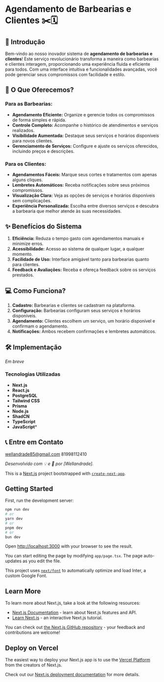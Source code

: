 # Agendamento de Barbearias e Clientes ✂️🗓️

## 📢 Introdução

Bem-vindo ao nosso inovador sistema de **agendamento de barbearias e clientes**! Este serviço revolucionário transforma a maneira como barbearias e clientes interagem, proporcionando uma experiência fluida e eficiente para todos. Com uma interface intuitiva e funcionalidades avançadas, você pode gerenciar seus compromissos com facilidade e estilo.

## 🚀 **O Que Oferecemos?**

### **Para as Barbearias:**

- **Agendamento Eficiente:** Organize e gerencie todos os compromissos de forma simples e rápida.
- **Controle Completo:** Acompanhe o histórico de atendimentos e serviços realizados.
- **Visibilidade Aumentada:** Destaque seus serviços e horários disponíveis para novos clientes.
- **Gerenciamento de Serviços:** Configure e ajuste os serviços oferecidos, incluindo preços e descrições.

### **Para os Clientes:**

- **Agendamentos Fáceis:** Marque seus cortes e tratamentos com apenas alguns cliques.
- **Lembretes Automáticos:** Receba notificações sobre seus próximos compromissos.
- **Visualização Clara:** Veja as opções de serviços e horários disponíveis sem complicações.
- **Experiência Personalizada:** Escolha entre diversos serviços e descubra a barbearia que melhor atende às suas necessidades.

## ✨ **Benefícios do Sistema**

1. **Eficiência:** Reduza o tempo gasto com agendamentos manuais e minimize erros.
2. **Acessibilidade:** Acesso ao sistema de qualquer lugar, a qualquer momento.
3. **Facilidade de Uso:** Interface amigável tanto para barbearias quanto para clientes.
4. **Feedback e Avaliações:** Receba e ofereça feedback sobre os serviços prestados.

## 💻 **Como Funciona?**

1. **Cadastro:** Barbearias e clientes se cadastram na plataforma.
2. **Configuração:** Barbearias configuram seus serviços e horários disponíveis.
3. **Agendamento:** Clientes escolhem um serviço, um horário disponível e confirmam o agendamento.
4. **Notificações:** Ambos recebem confirmações e lembretes automáticos.

## 🛠️ **Implementação**

*Em breve*

### **Tecnologias Utilizadas**

- **Next.js**
- **React.js**
- **PostgreSQL**
- **Tailwind CSS**
- **Prisma**
- **Node.js**
- **ShadCN**
- **TypeScript**
- **JavaScript***  

## 📞 **Entre em Contato**
wellandrade85@gmail.com
81998112410


*Desenvolvido com 💡 e 🚀 por [Wellandrade].*




This is a [Next.js](https://nextjs.org/) project bootstrapped with [`create-next-app`](https://github.com/vercel/next.js/tree/canary/packages/create-next-app).

## Getting Started

First, run the development server:

```bash
npm run dev
# or
yarn dev
# or
pnpm dev
# or
bun dev
```

Open [http://localhost:3000](http://localhost:3000) with your browser to see the result.

You can start editing the page by modifying `app/page.tsx`. The page auto-updates as you edit the file.

This project uses [`next/font`](https://nextjs.org/docs/basic-features/font-optimization) to automatically optimize and load Inter, a custom Google Font.

## Learn More

To learn more about Next.js, take a look at the following resources:

- [Next.js Documentation](https://nextjs.org/docs) - learn about Next.js features and API.
- [Learn Next.js](https://nextjs.org/learn) - an interactive Next.js tutorial.

You can check out [the Next.js GitHub repository](https://github.com/vercel/next.js/) - your feedback and contributions are welcome!

## Deploy on Vercel

The easiest way to deploy your Next.js app is to use the [Vercel Platform](https://vercel.com/new?utm_medium=default-template&filter=next.js&utm_source=create-next-app&utm_campaign=create-next-app-readme) from the creators of Next.js.

Check out our [Next.js deployment documentation](https://nextjs.org/docs/deployment) for more details.
